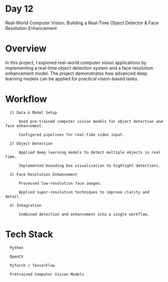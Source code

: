 # Day 12 

Real-World Computer Vision: Building a Real-Time Object Detector & Face Resolution Enhancement

# Overview

In this project, I explored real-world computer vision applications by implementing a real-time object detection system and a face resolution enhancement model. The project demonstrates how advanced deep learning models can be applied for practical vision-based tasks.

# Workflow

      1) Data & Model Setup
      
          Used pre-trained computer vision models for object detection and face enhancement.
      
          Configured pipelines for real-time video input.
      
      2) Object Detection
      
          Applied deep learning models to detect multiple objects in real time.
      
          Implemented bounding box visualization to highlight detections.
      
      3) Face Resolution Enhancement
      
          Processed low-resolution face images.
      
          Applied super-resolution techniques to improve clarity and detail.
      
      4) Integration
      
          Combined detection and enhancement into a single workflow.


# Tech Stack

      Python
      
      OpenCV
      
      PyTorch / TensorFlow
      
      Pretrained Computer Vision Models
